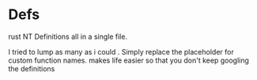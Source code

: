 # Defs
rust NT Definitions all in a single file. 

I tried to lump as many as i could .
Simply replace the placeholder for custom function names.
makes life easier so that you don't keep googling the definitions
